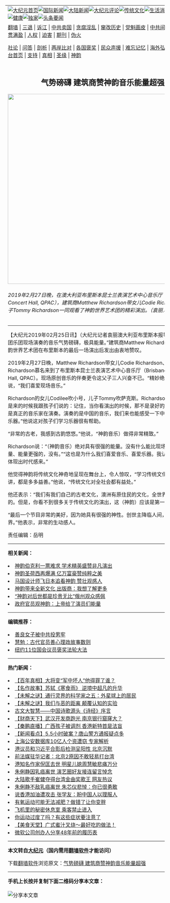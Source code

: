 <a name="1" id="1" target="_blank"></a><span id="1"></span>
<table align=center border="0"><tr><td colspan="2" VALIGN=TOP><a href="https://github.com/jegvhw372/djy/blob/master/gb/nf1351518.md#1"><img src="https://raw.githubusercontent.com/jegvhw372/www/master/t/djy/1.jpg" title="大纪元首页" alt="大纪元首页"></a><a href="https://github.com/jegvhw372/djy/blob/master/gb/n24hr.md#1"><img src="https://raw.githubusercontent.com/jegvhw372/www/master/t/djy/3.jpg" title="国际新闻" alt="国际新闻"></a><a href="https://github.com/jegvhw372/djy/blob/master/gb/nsc413.md#1"><img src="https://raw.githubusercontent.com/jegvhw372/www/master/t/djy/4.jpg" title="大陆新闻" alt="大陆新闻"></a><a href="https://github.com/jegvhw372/djy/blob/master/gb/news392.md#1"><img src="https://raw.githubusercontent.com/jegvhw372/www/master/t/djy/5.jpg" title="大纪元评论" alt="大纪元评论"></a><a href="https://github.com/jegvhw372/djy/blob/master/gb/news2007.md#1"><img src="https://raw.githubusercontent.com/jegvhw372/www/master/t/djy/6.jpg" title="传统文化" alt="传统文化"></a><a href="https://github.com/jegvhw372/djy/blob/master/gb/news2008.md#1"><img src="https://raw.githubusercontent.com/jegvhw372/www/master/t/djy/7.jpg" title="生活消费" alt="生活消费"></a><a href="https://github.com/jegvhw372/djy/blob/master/gb/ncyule.md#1"><img src="https://raw.githubusercontent.com/jegvhw372/www/master/t/djy/8.jpg" title="娱乐休闲" alt="娱乐休闲"></a><a href="https://github.com/jegvhw372/djy/blob/master/gb/nsc1002.md#1"><img src="https://raw.githubusercontent.com/jegvhw372/www/master/t/djy/9.jpg" title="健康" alt="健康"></a><a href="https://github.com/jegvhw372/djy/blob/master/gb/nf6092.md#1"><img src="https://raw.githubusercontent.com/jegvhw372/www/master/t/djy/10a.jpg" title="独家" alt="独家"></a><a href="https://github.com/jegvhw372/djy/blob/master/gb/nf4514.md#1"><img src="https://raw.githubusercontent.com/jegvhw372/www/master/t/djy/12a.jpg" title="头条要闻" alt="头条要闻"></a></td></tr>
<tr><td colspan="2" VALIGN=TOP><a target="_blank" href="https://github.com/jegvhw372/www/blob/master/README.md?zsrh#1">翻墙</a> | <a target="_blank" href="https://github.com/jegvhw372/djy/blob/master/gb/nf5657.md#1">三退</a> | <a target="_blank" href="https://github.com/jegvhw372/djy/blob/master/gb/nf6124.md#1">诉江</a> | <a target="_blank" href="https://github.com/jegvhw372/djy/blob/master/gb/nf1176117.md#1">中共卖国</a> | <a target="_blank" href="https://github.com/jegvhw372/djy/blob/master/gb/nf5773.md#1">贪腐淫乱</a> | <a target="_blank" href="https://github.com/jegvhw372/djy/blob/master/gb/nf1176115.md#1">窜改历史</a> | <a target="_blank" href="https://github.com/jegvhw372/djy/blob/master/gb/nf1176107.md#1">党魁画皮</a> | <a target="_blank" href="https://github.com/jegvhw372/djy/blob/master/gb/nf1320400.md#1">中共间谍</a> | <a target="_blank" href="https://github.com/jegvhw372/djy/blob/master/gb/nf1176114.md#1">破坏传统</a> | <a target="_blank" href="https://github.com/jegvhw372/ntdtv/blob/master/gb/prog447_1.md#1">恶贯满盈</a> | <a target="_blank" href="https://github.com/jegvhw372/djy/blob/master/gb/ncid278.md#1">人权</a> | <a target="_blank" href="https://github.com/jegvhw372/djy/blob/master/gb/nf1176111.md#1">迫害</a> | <a target="_blank" href="https://gitlab.com/szzdlab/mh-qikan/blob/master/README.md#1">期刊</a> | <a target="_blank" href="https://github.com/jegvhw372/djy/blob/master/gb/nf5562.md#1">伪火</a></p><p><a target="_blank" href="https://github.com/jegvhw372/djy/blob/master/gb/9p.md#1">社论</a> | <a target="_blank" href="https://github.com/jegvhw372/djy/blob/master/gb/nf4378.md#1">问答</a> | <a target="_blank" href="https://github.com/jegvhw372/djy/blob/master/gb/nf5792.md#1">剖析</a> | <a target="_blank" href="https://github.com/jegvhw372/djy/blob/master/gb/nf5735.md#1">两岸比对</a> | <a target="_blank" href="https://github.com/jegvhw372/djy/blob/master/gb/nf6119.md#1">各国褒奖</a> | <a target="_blank" href="https://github.com/jegvhw372/djy/blob/master/gb/nf6120.md#1">民众声援</a> | <a target="_blank" href="https://github.com/jegvhw372/djy/blob/master/gb/nf1188594.md#1">难忘记忆</a> | <a target="_blank" href="https://github.com/jegvhw372/djy/blob/master/gb/nf3180.md#1">海外弘传</a> | <a target="_blank" href="https://github.com/jegvhw372/djy/blob/master/gb/nf5410.md#1">万人上访</a> | <a target="_blank" href="https://github.com/jegvhw372/www/blob/master/README.md?zsrh#1">平台首页</a> | <a target="_blank" href="https://github.com/jegvhw372/djy/blob/master/gb/nf4386.md#1">支持</a> | <a target="_blank" href="https://github.com/jegvhw372/djy/blob/master/gb/nf4389.md#1">真相</a> | <a target="_blank" href="https://github.com/jegvhw372/djy/blob/master/gb/nf5790.md#1">圣缘</a> | <a target="_blank" href="https://github.com/jegvhw372/djy/blob/master/gb/nf4786.md#1">神韵</a></td></tr>
<tr><td VALIGN=TOP width="626"><h2 align=center>气势磅礴 建筑商赞神韵音乐能量超强</h2>
<img width="600" src="https://i.epochtimes.com/assets/uploads/2019/02/190227092653100719-600x400.jpg" />
<h6>2019年2月27日晚，在澳大利亚布里斯本昆士兰表演艺术中心音乐厅（Brisbane Concert Hall, QPAC），建筑商Matthew Richardson带女儿Codie Richardson、儿子Tommy Richardson一同观看了神韵世界艺术团的精彩演出。（袁丽／大纪元）
</h6>
<hr>
	<p>【大纪元2019年02月25日讯】（大纪元记者袁丽澳大利亚布里斯本报导）“<ahref="https://github.com/jegvhw372/djy/blob/master/gb/tag/%E7%A5%9E%E9%9F%B5.md#1">神韵</a>艺术团<ahref="https://github.com/jegvhw372/djy/blob/master/gb/tag/%E4%B9%90%E5%9B%A2.md#1">乐团</a>现场演奏的<ahref="https://github.com/jegvhw372/djy/blob/master/gb/tag/%E9%9F%B3%E4%B9%90.md#1">音乐</a>气势磅礴，极具能量。”建筑商Matthew Richardson在观看神韵世界艺术团在布里斯本的最后一场演出后发出由衷地赞叹。</p>
<p>2019年2月27日晚，Matthew Richardson带女儿Codie Richardson、儿子Tommy Richardson慕名来到了布里斯本昆士兰表演艺术中心<ahref="https://github.com/jegvhw372/djy/blob/master/gb/tag/%E9%9F%B3%E4%B9%90.md#1">音乐</a>厅（Brisbane Concert Hall, QPAC）。现场原创音乐的伴奏更令这父子三人兴奋不已。“精妙绝伦！”他说，“我们喜爱现场音乐。”</p>
<p>Richardson的女儿Codilee吹小号，儿子Tommy吹萨克斯。Richardson表示：“这正是来的时候我跟孩子们说的：记住，当你看演出的时候，那不是录好的伴奏音乐，那是真正的音乐家在演奏。演奏的是中国的音乐，我们来也能感受一下中国的（传统）乐器。”他说这对孩子们学习乐器很有帮助。</p>
<p>“非常的古老，我感到古韵悠悠。”他说，“<ahref="https://github.com/jegvhw372/djy/blob/master/gb/tag/%E7%A5%9E%E9%9F%B5.md#1">神韵</a>音乐）做得非常精致。”</p>
<p>Richardson说：“（神韵音乐）绝对具有很强的能量。没有什么能比现场交响乐的力量、能量更强的，没有。”“这也是为什么我们喜爱音乐、喜爱乐器。我认为音乐真的能体现出时代感来。”</p>
<p>他觉得神韵将传统文化神奇地呈现在舞台上，令人惊叹，“学习传统文化对任何人来讲，都是多多益善。”他说，“传统文化对全社会都有益处。”</p>
<p>他还表示：“我们有我们自己的古老文化，澳洲有原住民的文化，全世界也都是一样的。但是，你看不到很多关于传统文化的演出，这（神韵）应该是第一个。”</p>
<p>“最后一个节目非常的美好，因为她具有很强的神性。创世主降临人间，拯救了世界。”他表示，非常的生动感人。</p>
<p>责任编辑：岳明</p>
	
<hr>


<strong>相关新闻：</strong>
<li><a href="https://github.com/jegvhw372/djy/blob/master/gb/18/12/17/n10914959.md#1">神韵伯克利一票难求 学术精英盛赞非凡演出</a></li>
<li><a href="https://github.com/jegvhw372/djy/blob/master/gb/18/12/20/n10923502.md#1">神韵圣荷西再爆满 亿万富豪赞纯粹之美</a></li>
<li><a href="https://github.com/jegvhw372/djy/blob/master/gb/19/2/1/n11017445.md#1">马国设计师飞日本追看神韵 赞壮观感人</a></li>
<li><a href="https://github.com/jegvhw372/djy/blob/master/gb/19/2/1/n11018060.md#1">神韵带来全新文化 出版商：我想了解更多</a></li>
<li><a href="https://github.com/jegvhw372/djy/blob/master/gb/19/2/26/n11072392.md#1">“神韵对后世都是珍贵无比”俄州观众感佩</a></li>
<li><a href="https://github.com/jegvhw372/djy/blob/master/gb/19/2/26/n11073129.md#1">政府官员观神韵：上帝给了演员们能量</a></li>
<hr>


<strong>编辑推荐：</strong>
<li><a href="https://github.com/ychojm359/djy/blob/master/gb/13/9/29/n3974789.md?dfh#1" target="_blank">善良女子被中共投男牢</a></li><li><a href="https://github.com/tsiac2612/djy/blob/master/gb/18/11/18/n10859288.md#1" target="_blank">慧勉：古代官员善心理政故事数则</a></li><li><a href="https://github.com/tsiac2612/djy/blob/master/gb/19/5/27/n11282738.md#1" target="_blank">纽约11位国会议员褒奖法轮大法</a></li>
<hr>

<strong>热门新闻：</strong>
<li><a href="https://github.com/jegvhw372/djy/blob/master/gb/22/6/8/n13755127.md#1">【百年真相】大将变“军中坏人”他得罪了谁？</a></li>
<li><a href="https://github.com/jegvhw372/djy/blob/master/gb/22/6/25/n13767354.md#1">【名作故事】苏轼《寒食雨》 逆境中超凡的升华</a></li>
<li><a href="https://github.com/jegvhw372/djy/blob/master/gb/22/7/3/n13772834.md#1">【未解之谜】通行灵界的科学家之五：外星球上的居民</a></li>
<li><a href="https://github.com/jegvhw372/djy/blob/master/gb/22/6/30/n13771008.md#1">【未解之谜】我们与恶的距离 颠覆认知的实验</a></li>
<li><a href="https://github.com/jegvhw372/djy/blob/master/gb/22/6/28/n13768774.md#1">古文大智慧——中国诗歌源头《诗经》序言</a></li>
<li><a href="https://github.com/jegvhw372/djy/blob/master/gb/22/7/5/n13774272.md#1">【财商天下】武汉开发商跑光 南京银行窟窿大？</a></li>
<li><a href="https://github.com/jegvhw372/djy/blob/master/gb/22/7/5/n13774340.md#1">【秦鹏直播】广西孩子被调剂 香港新特首是法盲</a></li>
<li><a href="https://github.com/jegvhw372/djy/blob/master/gb/22/7/4/n13773559.md#1">【新闻看点】5.5小时破案？唐山警方通报疑点多</a></li>
<li><a href="https://github.com/jegvhw372/djy/blob/master/gb/22/7/4/n13773437.md#1">上海公安数据库10亿人个资遭窃 专家解析</a></li>
<li><a href="https://github.com/jegvhw372/djy/blob/master/gb/22/7/4/n13773479.md#1">港议员和习近平合影后检测呈阳性 北京沉默</a></li>
<li><a href="https://github.com/jegvhw372/djy/blob/master/gb/22/7/4/n13773536.md#1">前法媒驻华记者：北京2原因不敢轻易打台湾</a></li>
<li><a href="https://github.com/jegvhw372/djy/blob/master/gb/22/7/3/n13772810.md#1">港知名作家倪匡去世 明星儿媳周慧敏悲痛万分</a></li>
<li><a href="https://github.com/jegvhw372/djy/blob/master/gb/22/7/4/n13773410.md#1">朱俐静因乳癌离世 演艺圈好友接连留言悼念</a></li>
<li><a href="https://github.com/jegvhw372/djy/blob/master/gb/22/7/3/n13772699.md#1">大陆歌手崔健夺得台湾金曲奖歌王 网友热议</a></li>
<li><a href="https://github.com/jegvhw372/djy/blob/master/gb/22/7/4/n13773568.md#1">朱俐静不敌乳癌离世 朱芯仪悲悼：你已很勇敢</a></li>
<li><a href="https://github.com/jegvhw372/djy/blob/master/gb/22/7/3/n13772742.md#1">说香港加油遭攻击 张学友：盼中国人以理服人</a></li>
<li><a href="https://github.com/jegvhw372/djy/blob/master/gb/22/7/1/n13771384.md#1">有氧运动可能无法减肥？做错了让你变胖</a></li>
<li><a href="https://github.com/jegvhw372/djy/blob/master/gb/22/7/4/n13773034.md#1">飞机里的秘密休息室 乘客禁止进入</a></li>
<li><a href="https://github.com/jegvhw372/djy/blob/master/gb/22/7/4/n13772897.md#1">你运动过度了吗？有这些症状要注意了</a></li>
<li><a href="https://github.com/jegvhw372/djy/blob/master/gb/22/7/3/n13772610.md#1">【美食天堂】广式蜜汁叉烧～最好吃的做法！</a></li>
<li><a href="https://github.com/jegvhw372/djy/blob/master/gb/22/7/3/n13772480.md#1">微软公司创办人分享48年前的履历表</a></li>
<hr>

<strong>本文转自<a href="https://www.epochtimes.com">大纪元</a>（国内需用<a href="https://github.com/jegvhw372/www/blob/master/README.md#8">翻墙软件</a>才能访问）</strong><p>下载<a href="https://github.com/jegvhw372/www/blob/master/README.md#8">翻墙软件</a>浏览原文：<a href="https://www.epochtimes.com/gb/19/2/25/n11068869.htm">气势磅礴 建筑商赞神韵音乐能量超强</a></p><hr>

<strong>手机上长按并复制下面二维码分享本文章：</strong><br><br><img src="https://chart.apis.google.com/chart?cht=qr&chs=240x240&choe=UTF-8&chld=M|2&chl=https://github.com/jegvhw372/djy/blob/master/gb/19/2/25/n11068869.md%231" title="分享本文章"></td><td VALIGN=TOP><a href="https://github.com/jegvhw372/djy/blob/master/gb/16/1/21/n4622075.md?dfh#1" target="_blank"><img src="https://raw.githubusercontent.com/jegvhw372/djy/master/gb/300/wei-f1.jpg" title="中共的伪火骗局"  alt="中共的伪火骗局"></a><br><a href="https://github.com/jegvhw372/www/blob/master/README.md?dfh#9" target="_blank"><img src="https://raw.githubusercontent.com/jegvhw372/djy/master/gb/300/yong-h.jpg" title="永恒的见证"  alt="永恒的见证"></a><br><a href="https://github.com/jegvhw372/djy/blob/master/gb/13/9/29/n3974789.md?dfh#1" target="_blank"><img src="https://raw.githubusercontent.com/jegvhw372/djy/master/gb/300/shang-lnz.jpg" title="善良女子被中共投男牢"  alt="善良女子被中共投男牢"></a><br><a href="https://github.com/jegvhw372/djy/blob/master/gb/16/3/16/n4663449.md?dfh#1" target="_blank"><img src="https://raw.githubusercontent.com/jegvhw372/djy/master/gb/300/huo-z3.jpg" title="警卫目击活摘器官"  alt="警卫目击活摘器官"></a><br><a href="https://github.com/jegvhw372/djy/blob/master/gb/16/8/7/n8177641.md?dfh#1" target="_blank"><img src="https://raw.githubusercontent.com/jegvhw372/djy/master/gb/300/huo-z4.jpg" title="证人描述活摘恐怖"  alt="证人描述活摘恐怖"></a><br><a href="https://github.com/jegvhw372/djy/blob/master/gb/10/4/19/n2881569.md?dfh#1" target="_blank"><img src="https://raw.githubusercontent.com/jegvhw372/djy/master/gb/300/huo-z1.jpg" title="揭开活摘器官黑幕"  alt="揭开活摘器官黑幕"></a><br><a href="https://github.com/jegvhw372/djy/blob/master/gb/10/11/7/n3077476.md?dfh#1" target="_blank"><img src="https://raw.githubusercontent.com/jegvhw372/djy/master/gb/300/ma-ks.jpg" title="马克思的成魔之路"  alt="马克思的成魔之路"></a><br><a href="https://github.com/jegvhw372/djy/blob/master/gb/14/6/9/n4173977.md?dfh#1" target="_blank"><img src="https://raw.githubusercontent.com/jegvhw372/djy/master/gb/300/chang-zs.jpg" title="藏字石 蕴天机"  alt="藏字石 蕴天机"></a><br><a href="https://github.com/jegvhw372/djy/blob/master/gb/18/5/10/n10381511.md?dfh#1" target="_blank"><img src="https://raw.githubusercontent.com/jegvhw372/djy/master/gb/300/st1.jpg" title="关注三亿人三退"  alt="关注三亿人三退"></a><br><a href="https://github.com/jegvhw372/djy/blob/master/gb/18/3/21/n10237682.md?dfh#1" target="_blank"><img src="https://raw.githubusercontent.com/jegvhw372/djy/master/gb/300/jie-t.jpg" title="解体中共复兴中华"  alt="解体中共复兴中华"></a><br><a href="https://github.com/jegvhw372/djy/blob/master/gb/9/2/9/n2422991.md?dfh#1" target="_blank"><img src="https://raw.githubusercontent.com/jegvhw372/djy/master/gb/300/gao-zs.jpg" title="中共迫害良心律师"  alt="中共迫害良心律师"></a><br><a href="https://github.com/jegvhw372/djy/blob/master/gb/18/12/9/n10900044.md?dfh#1" target="_blank"><img src="https://raw.githubusercontent.com/jegvhw372/djy/master/gb/300/sj1.jpg" title="三百多万人举报江泽民"  alt="三百多万人举报江泽民"></a><br><a href="https://github.com/jegvhw372/djy/blob/master/gb/18/8/28/n10672014.md?dfh#1" target="_blank"><img src="https://raw.githubusercontent.com/jegvhw372/djy/master/gb/300/sj2.jpg" title="这些官员为何起诉江泽民"  alt="这些官员为何起诉江泽民"></a><br><a href="https://github.com/jegvhw372/djy/blob/master/gb/8/12/18/n2367165.md?dfh#1" target="_blank"><img src="https://raw.githubusercontent.com/jegvhw372/djy/master/gb/300/liangan.jpg" title="海峡两岸的强烈对比"  alt="海峡两岸的强烈对比"></a><br><a href="https://github.com/jegvhw372/djy/blob/master/gb/15/12/10/n4593139.md?dfh#1" target="_blank"><img src="https://raw.githubusercontent.com/jegvhw372/djy/master/gb/300/jia-ndzl.jpg" title="加拿大总理的贺信"  alt="加拿大总理的贺信"></a><br><a href="https://github.com/jegvhw372/djy/blob/master/gb/11/6/17/n3289382.md?dfh#1" target="_blank"><img src="https://raw.githubusercontent.com/jegvhw372/djy/master/gb/300/xiao-wd.jpg" title="探寻真相兼听则明"  alt="探寻真相兼听则明"></a><br><a href="https://github.com/jegvhw372/djy/blob/master/gb/18/10/27/n10812623.md?dfh#1" target="_blank"><img src="https://raw.githubusercontent.com/jegvhw372/djy/master/gb/300/yindu.jpg" title="印度媒体报道东方"  alt="印度媒体报道东方"></a><br><a href="https://github.com/jegvhw372/djy/blob/master/gb/18/6/9/n10469652.md?dfh#1" target="_blank"><img src="https://raw.githubusercontent.com/jegvhw372/djy/master/gb/300/xie-j.jpg" title="不一样的海外校园"  alt="不一样的海外校园"></a><br><a href="https://github.com/jegvhw372/djy/blob/master/gb/7/4/5/n1669415.md?dfh#1" target="_blank"><img src="https://raw.githubusercontent.com/jegvhw372/djy/master/gb/300/li-up.jpg" title="从大师到徒弟的传奇"  alt="从大师到徒弟的传奇"></a><br><a href="https://github.com/jegvhw372/djy/blob/master/gb/17/5/26/n9191512.md?dfh#1" target="_blank"><img src="https://raw.githubusercontent.com/jegvhw372/djy/master/gb/300/zfl2.jpg" title="亿万人与东方一本奇书"  alt="亿万人与东方一本奇书"></a><br><a href="https://github.com/jegvhw372/djy/blob/master/gb/13/11/27/n4020290.md?dfh#1" target="_blank"><img src="https://raw.githubusercontent.com/jegvhw372/djy/master/gb/300/zhen-h.jpg" title="大陆见不到的震撼场面"  alt="大陆见不到的震撼场面"></a><br><a href="https://github.com/jegvhw372/djy/blob/master/gb/15/7/17/n4482910.md?dfh#1" target="_blank"><img src="https://raw.githubusercontent.com/jegvhw372/djy/master/gb/300/dalu-sk.jpg" title="人心向善 大陆当初盛况"  alt="人心向善 大陆当初盛况"></a><br><a href="https://github.com/jegvhw372/djy/blob/master/gb/19/1/5/n10955468.md?dfh#1" target="_blank"><img src="https://raw.githubusercontent.com/jegvhw372/djy/master/gb/300/zfl1.jpg" title="追寻真理 这书讲什么"  alt="追寻真理 这书讲什么"></a><br><a href="https://github.com/jegvhw372/www/blob/master/README.md?dfh#1" target="_blank"><img src="https://raw.githubusercontent.com/jegvhw372/djy/master/gb/300/fq1.jpg" title="下载免费翻墙软件"  alt="下载免费翻墙软件"></a><br></td></tr></table>
